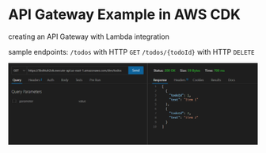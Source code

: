 # API Gateway Example in AWS CDK 

creating an API Gateway with Lambda integration

sample endpoints:
`/todos` with HTTP `GET`
`/todos/{todoId}` with HTTP `DELETE`

<!-- image -->
![image](/src/assets/output.PNG)
